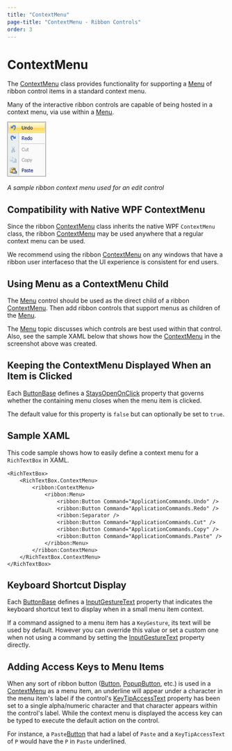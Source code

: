 ```yaml
---
title: "ContextMenu"
page-title: "ContextMenu - Ribbon Controls"
order: 3
---
```

# ContextMenu

The [ContextMenu](xref:@ActiproUIRoot.Controls.Ribbon.Controls.ContextMenu) class provides functionality for supporting a [Menu](menu.md) of ribbon control items in a standard context menu.

Many of the interactive ribbon controls are capable of being hosted in a context menu, via use within a [Menu](menu.md).

![Screenshot](../../images/contextmenu.png)

*A sample ribbon context menu used for an edit control*

## Compatibility with Native WPF ContextMenu

Since the ribbon [ContextMenu](xref:@ActiproUIRoot.Controls.Ribbon.Controls.ContextMenu) class inherits the native WPF `ContextMenu` class, the ribbon [ContextMenu](xref:@ActiproUIRoot.Controls.Ribbon.Controls.ContextMenu) may be used anywhere that a regular context menu can be used.

We recommend using the ribbon [ContextMenu](xref:@ActiproUIRoot.Controls.Ribbon.Controls.ContextMenu) on any windows that have a ribbon user interfaceso that the UI experience is consistent for end users.

## Using Menu as a ContextMenu Child

The [Menu](menu.md) control should be used as the direct child of a ribbon [ContextMenu](xref:@ActiproUIRoot.Controls.Ribbon.Controls.ContextMenu).  Then add ribbon controls that support menus as children of the [Menu](menu.md).

The [Menu](menu.md) topic discusses which controls are best used within that control.  Also, see the sample XAML below that shows how the [ContextMenu](xref:@ActiproUIRoot.Controls.Ribbon.Controls.ContextMenu) in the screenshot above was created.

## Keeping the ContextMenu Displayed When an Item is Clicked

Each [ButtonBase](xref:@ActiproUIRoot.Controls.Ribbon.Controls.Primitives.ButtonBase) defines a [StaysOpenOnClick](xref:@ActiproUIRoot.Controls.Ribbon.Controls.Primitives.ButtonBase.StaysOpenOnClick) property that governs whether the containing menu closes when the menu item is clicked.

The default value for this property is `false` but can optionally be set to `true`.

## Sample XAML

This code sample shows how to easily define a context menu for a `RichTextBox` in XAML.

```xaml
<RichTextBox>
	<RichTextBox.ContextMenu>
		<ribbon:ContextMenu>
			<ribbon:Menu>
				<ribbon:Button Command="ApplicationCommands.Undo" />
				<ribbon:Button Command="ApplicationCommands.Redo" />
				<ribbon:Separator />
				<ribbon:Button Command="ApplicationCommands.Cut" />
				<ribbon:Button Command="ApplicationCommands.Copy" />
				<ribbon:Button Command="ApplicationCommands.Paste" />
			</ribbon:Menu>
		</ribbon:ContextMenu>
	</RichTextBox.ContextMenu>
</RichTextBox>
```

## Keyboard Shortcut Display

Each [ButtonBase](xref:@ActiproUIRoot.Controls.Ribbon.Controls.Primitives.ButtonBase) defines a [InputGestureText](xref:@ActiproUIRoot.Controls.Ribbon.Controls.Primitives.ButtonBase.InputGestureText) property that indicates the keyboard shortcut text to display when in a small menu item context.

If a command assigned to a menu item has a `KeyGesture`, its text will be used by default.  However you can override this value or set a custom one when not using a command by setting the [InputGestureText](xref:@ActiproUIRoot.Controls.Ribbon.Controls.Primitives.ButtonBase.InputGestureText) property directly.

## Adding Access Keys to Menu Items

When any sort of ribbon button ([Button](xref:@ActiproUIRoot.Controls.Ribbon.Controls.Button), [PopupButton](xref:@ActiproUIRoot.Controls.Ribbon.Controls.PopupButton), etc.) is used in a [ContextMenu](xref:@ActiproUIRoot.Controls.Ribbon.Controls.ContextMenu) as a menu item, an underline will appear under a character in the menu item's label if the control's [KeyTipAccessText](xref:@ActiproUIRoot.Controls.Ribbon.Controls.Primitives.ControlBase.KeyTipAccessText) property has been set to a single alpha/numeric character and that character appears within the control's label.  While the context menu is displayed the access key can be typed to execute the default action on the control.

For instance, a `Paste`[Button](xref:@ActiproUIRoot.Controls.Ribbon.Controls.Button) that had a label of `Paste` and a `KeyTipAccessText` of `P` would have the `P` in `Paste` underlined.
